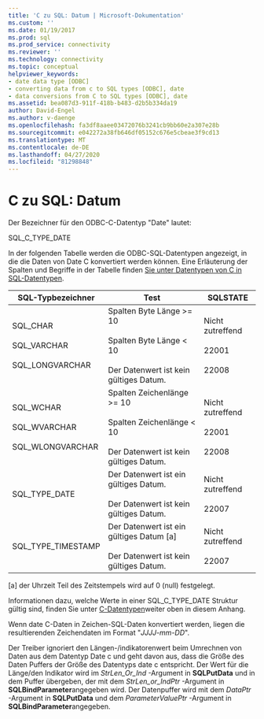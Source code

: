 ```yaml
---
title: 'C zu SQL: Datum | Microsoft-Dokumentation'
ms.custom: ''
ms.date: 01/19/2017
ms.prod: sql
ms.prod_service: connectivity
ms.reviewer: ''
ms.technology: connectivity
ms.topic: conceptual
helpviewer_keywords:
- date data type [ODBC]
- converting data from c to SQL types [ODBC], date
- data conversions from C to SQL types [ODBC], date
ms.assetid: bea087d3-911f-418b-b483-d2b5b334da19
author: David-Engel
ms.author: v-daenge
ms.openlocfilehash: fa3df8aaee03472076b3241cb9bb60e2a307e28b
ms.sourcegitcommit: e042272a38fb646df05152c676e5cbeae3f9cd13
ms.translationtype: MT
ms.contentlocale: de-DE
ms.lasthandoff: 04/27/2020
ms.locfileid: "81298848"
---
```

# <a name="c-to-sql-date"></a>C zu SQL: Datum
Der Bezeichner für den ODBC-C-Datentyp "Date" lautet:  
  
 SQL_C_TYPE_DATE  
  
 In der folgenden Tabelle werden die ODBC-SQL-Datentypen angezeigt, in die die Daten von Date C konvertiert werden können. Eine Erläuterung der Spalten und Begriffe in der Tabelle finden [Sie unter Datentypen von C in SQL-Datentypen](../../../odbc/reference/appendixes/converting-data-from-c-to-sql-data-types.md).  
  
|SQL-Typbezeichner|Test|SQLSTATE|  
|-------------------------|----------|--------------|  
|SQL_CHAR<br /><br /> SQL_VARCHAR<br /><br /> SQL_LONGVARCHAR|Spalten Byte Länge >= 10<br /><br /> Spalten Byte Länge < 10<br /><br /> Der Datenwert ist kein gültiges Datum.|Nicht zutreffend<br /><br /> 22001<br /><br /> 22008|  
|SQL_WCHAR<br /><br /> SQL_WVARCHAR<br /><br /> SQL_WLONGVARCHAR|Spalten Zeichenlänge >= 10<br /><br /> Spalten Zeichenlänge < 10<br /><br /> Der Datenwert ist kein gültiges Datum.|Nicht zutreffend<br /><br /> 22001<br /><br /> 22008|  
|SQL_TYPE_DATE|Der Datenwert ist ein gültiges Datum.<br /><br /> Der Datenwert ist kein gültiges Datum.|Nicht zutreffend<br /><br /> 22007|  
|SQL_TYPE_TIMESTAMP|Der Datenwert ist ein gültiges Datum [a]<br /><br /> Der Datenwert ist kein gültiges Datum.|Nicht zutreffend<br /><br /> 22007|  
  
 [a] der Uhrzeit Teil des Zeitstempels wird auf 0 (null) festgelegt.  
  
 Informationen dazu, welche Werte in einer SQL_C_TYPE_DATE Struktur gültig sind, finden Sie unter [C-Datentypen](../../../odbc/reference/appendixes/c-data-types.md)weiter oben in diesem Anhang.  
  
 Wenn date C-Daten in Zeichen-SQL-Daten konvertiert werden, liegen die resultierenden Zeichendaten im Format "*JJJJ*-*mm*-*DD*".  
  
 Der Treiber ignoriert den Längen-/indikatorenwert beim Umrechnen von Daten aus dem Datentyp Date c und geht davon aus, dass die Größe des Daten Puffers der Größe des Datentyps date c entspricht. Der Wert für die Länge/den Indikator wird im *StrLen_Or_Ind* -Argument in **SQLPutData** und in dem Puffer übergeben, der mit dem *StrLen_or_IndPtr* -Argument in **SQLBindParameter**angegeben wird. Der Datenpuffer wird mit dem *DataPtr* -Argument in **SQLPutData** und dem *ParameterValuePtr* -Argument in **SQLBindParameter**angegeben.
